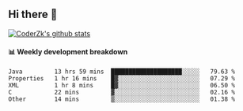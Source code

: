 ## Hi there 👋

[![CoderZk's github stats](https://github-readme-stats.vercel.app/api?username=zhoukuo123&show_icons=true&count_private=true)](https://github.com/anuraghazra/github-readme-stats)

#### :bar_chart: Weekly development breakdown

<!--START_SECTION:waka-->
```text
Java         13 hrs 59 mins  ████████████████████░░░░░   79.63 % 
Properties   1 hr 16 mins    █▓░░░░░░░░░░░░░░░░░░░░░░░   07.29 % 
XML          1 hr 8 mins     █▓░░░░░░░░░░░░░░░░░░░░░░░   06.50 % 
C            22 mins         ▓░░░░░░░░░░░░░░░░░░░░░░░░   02.16 % 
Other        14 mins         ▒░░░░░░░░░░░░░░░░░░░░░░░░   01.38 % 
```
<!--END_SECTION:waka-->
